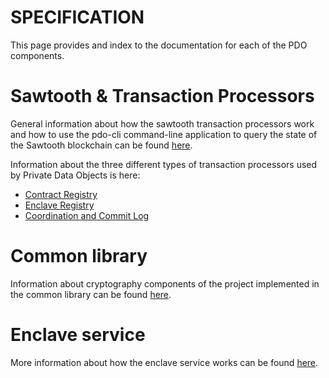 <!---
Licensed under Creative Commons Attribution 4.0 International License
https://creativecommons.org/licenses/by/4.0/
--->
# SPECIFICATION

This page provides and index to the documentation for each of the PDO
components.

# Sawtooth & Transaction Processors

General information about how the sawtooth transaction processors work and how
to use the pdo-cli command-line application to query the state of the Sawtooth
blockchain can be found [here](sawtooth/docs/USAGE.md).

Information about the three different types of transaction processors used by
Private Data Objects is here:
- [Contract Registry](sawtooth/docs/cregistry.md)
- [Enclave Registry](sawtooth/docs/eregistry.md)
- [Coordination and Commit Log](sawtooth/docs/ccl.md)

# Common library

Information about cryptography components of the project implemented in the
common library can be found [here](../common/docs/crypto.md).

# Enclave service

More information about how the enclave service works can be found
[here](../eservice/docs/eservice.md).
